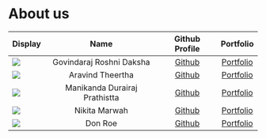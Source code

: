 # About us

Display                                             |             Name              |              Github Profile               |                      Portfolio                      |
|-----------------------------------------------------|:-----------------------------:|:-----------------------------------------:|:---------------------------------------------------:|
| ![](https://via.placeholder.com/100.png?text=Photo) |   Govindaraj Roshni Daksha    | [Github](https://github.com/roshnidaksha) | [Portfolio](../docs/team/govindarajRoshniDaksha.md) |
| ![](https://via.placeholder.com/100.png?text=Photo) |       Aravind Theertha        |       [Github](https://github.com/theertha120)        |          [Portfolio](team/theertha120.md)           |
![](https://via.placeholder.com/100.png?text=Photo) | Manikanda Durairaj Prathistta |       [Github](https://github.com/)       |          [Portfolio](docs/team/johndoe.md)          
![](https://via.placeholder.com/100.png?text=Photo) |         Nikita Marwah         |       [Github](https://github.com/)       |          [Portfolio](docs/team/johndoe.md)          |
| ![](https://via.placeholder.com/100.png?text=Photo) |            Don Roe            |       [Github](https://github.com/)       |          [Portfolio](docs/team/johndoe.md)          |

